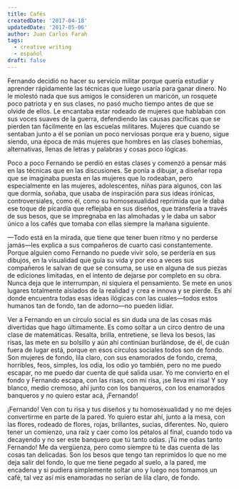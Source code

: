 ```yaml
---
title: Cafés
createdDate: '2017-04-18'
updatedDate: '2017-05-06'
author: Juan Carlos Farah
tags:
  - creative writing
  - español
draft: false
---
```


Fernando decidió no hacer su servicio militar porque quería estudiar y aprender
rápidamente las técnicas que luego usaría para ganar dinero. No le molestó nada
que sus amigos le consideren un maricón, un rosquete poco patriota y en sus
clases, no pasó mucho tiempo antes de que se olvide de ellos. Le encantaba estar
rodeado de mujeres que hablaban con sus voces suaves de la guerra, defendiendo
las causas pacíficas que se pierden tan fácilmente en las escuelas militares.
Mujeres que cuando se sentaban junto a él se ponían un poco nerviosas porque
era y bueno, sigue siendo, una época de más mujeres que hombres en las clases
bohemias, alternativas, llenas de letras y palabras y cosas poco lógicas.

Poco a poco Fernando se perdió en estas clases y comenzó a pensar más en las
técnicas que en las discusiones. Se ponía a dibujar, a diseñar ropa que se
imaginaba puesta en las mujeres que lo rodeaban, pero especialmente en las
mujeres, adolescentes, niñas para algunos, con las que dormía, soñaba, que usaba
de inspiración para sus ideas irónicas, controversiales, como él, como su
homosexualidad reprimida que le daba ese toque de picardía que reflejaba en sus
diseños, que transfería a través de sus besos, que se impregnaba en las
almohadas y le daba un sabor único a los cafés que tomaba con ellas siempre la
mañana siguiente.

—Todo está en la mirada, que tiene que tener buen ritmo y no perderse jamás—les
explica a sus compañeros de cuarto casi constantemente. Porque alguien como
Fernando no puede vivir solo, se perdería en sus dibujos, en la visualidad que
guía su vida y por eso a veces sus compañeros le salvan de que se consuma, se
use en alguna de sus piezas de ediciones limitadas, en el intento de dejarse
por completo en su obra. Nunca deja que le interrumpan, ni siquiera el
pensamiento. Se mete en unos lugares totalmente aislados de la realidad y
crea e innova y se pierde. Es ahí donde encuentra todas esas ideas ilógicas con
las cuales—todos estos humanos tan de fondo, tan de adorno—no pueden lidiar.

Ver a Fernando en un círculo social es sin duda una de las cosas más divertidas
que hago últimamente. Es como soltar a un circo dentro de una clase de
matemáticas. Resalta, brilla, entretiene, se lleva los besos, las risas, las
mete en su bolsillo y aún ahí continúan burlándose, de él, de cuán fuera de
lugar está, porque en esos círculos sociales todos son de fondo. Son mujeres de
fondo, lila claro, con sus enamorados de fondo, crema, horribles, feos, simples,
los odia, los odio yo también, pero no me puedo escapar, no me puedo dar cuenta
de qué salida usar. Yo me convierto en el fondo y Fernando escapa, con las
risas, con mi risa, ¡se lleva mi risa! Y soy blanco, medio cremoso, ahí junto
con los banqueros, con los enamorados banqueros y no quiero estar acá,
¡Fernando!

¡Fernando! Ven con tu risa y tus diseños y tu homosexualidad y no me dejes
convertirme en parte de la pared. Yo quiero estar ahí, junto a la mesa, con las
flores, rodeado de flores, rojas, brillantes, sucias, diferentes. No, quiero
tener un comienzo, una raíz y caer como los pétalos al final, cuando todo va
decayendo y no ser este banquero que tú tanto odias. ¡Tú me odias tanto
Fernando! Me da vergüenza, pero como siempre tú te das cuenta de las cosas tan
delicadas. Son los besos que tengo tan reprimidos lo que no me deja salir del
fondo, lo que me tiene pegado al suelo, a la pared, me encadena y si pudiera
simplemente soltar uno y luego nos tomamos un café, tal vez así mis enamoradas
no serían de lila claro, de fondo.
